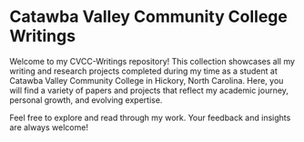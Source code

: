 # Catawba Valley Community College Writings

Welcome to my CVCC-Writings repository! This collection showcases all my writing and research projects completed during my time as a student at Catawba Valley Community College in Hickory, North Carolina. Here, you will find a variety of papers and projects that reflect my academic journey, personal growth, and evolving expertise.

Feel free to explore and read through my work. Your feedback and insights are always welcome!

